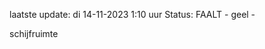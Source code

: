 laatste update: 
di 14-11-2023  1:10   uur 
Status: FAALT - geel - 
<div class="service Y">schijfruimte</div>